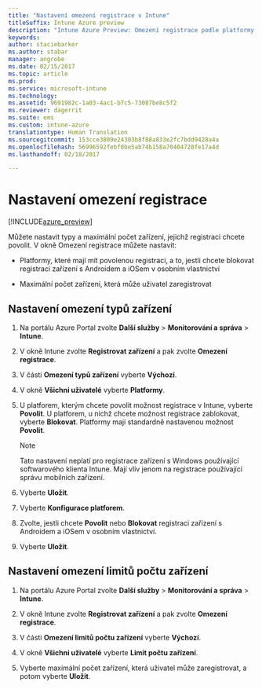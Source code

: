 ```yaml
---
title: "Nastavení omezení registrace v Intune"
titleSuffix: Intune Azure preview
description: "Intune Azure Preview: Omezení registrace podle platformy a nastavení limitu počtu zařízení pro registraci zařízení v Intune "
keywords: 
author: staciebarker
ms.author: stabar
manager: angrobe
ms.date: 02/15/2017
ms.topic: article
ms.prod: 
ms.service: microsoft-intune
ms.technology: 
ms.assetid: 9691982c-1a03-4ac1-b7c5-73087be8c5f2
ms.reviewer: dagerrit
ms.suite: ems
ms.custom: intune-azure
translationtype: Human Translation
ms.sourcegitcommit: 153cce3809e24303b8f88a833e2fc7bdd9428a4a
ms.openlocfilehash: 56996592febf0be5ab74b158a70404728fe17a4d
ms.lasthandoff: 02/18/2017

---
```


# <a name="set-enrollment-restrictions"></a>Nastavení omezení registrace 

[!INCLUDE[azure_preview](../includes/azure_preview.md)]

Můžete nastavit typy a maximální počet zařízení, jejichž registraci chcete povolit. V okně Omezení registrace můžete nastavit:

- Platformy, které mají mít povolenou registraci, a to, jestli chcete blokovat registraci zařízení s Androidem a iOSem v osobním vlastnictví

- Maximální počet zařízení, která může uživatel zaregistrovat

## <a name="set-device-type-restrictions"></a>Nastavení omezení typů zařízení

1. Na portálu Azure Portal zvolte **Další služby** > **Monitorování a správa** > **Intune**.

2. V okně Intune zvolte **Registrovat zařízení** a pak zvolte **Omezení registrace**.

3. V části **Omezení typů zařízení** vyberte **Výchozí**.

4. V okně **Všichni uživatelé** vyberte **Platformy**.

5. U platforem, kterým chcete povolit možnost registrace v Intune, vyberte **Povolit**. U platforem, u nichž chcete možnost registrace zablokovat, vyberte **Blokovat**. Platformy mají standardně nastavenou možnost **Povolit**. 

    >[!NOTE]
    >Tato nastavení neplatí pro registrace zařízení s Windows používající softwarového klienta Intune. Mají vliv jenom na registrace používající správu mobilních zařízení. 

6. Vyberte **Uložit**.

7. Vyberte **Konfigurace platforem**.

8. Zvolte, jestli chcete **Povolit** nebo **Blokovat** registraci zařízení s Androidem a iOSem v osobním vlastnictví.

9. Vyberte **Uložit**.

## <a name="set-device-limit-restrictions"></a>Nastavení omezení limitů počtu zařízení

1. Na portálu Azure Portal zvolte **Další služby** > **Monitorování a správa** > **Intune**.

2. V okně Intune zvolte **Registrovat zařízení** a pak zvolte **Omezení registrace**.

3. V části **Omezení limitů počtu zařízení** vyberte **Výchozí**.

4. V okně **Všichni uživatelé** vyberte **Limit počtu zařízení**.

5. Vyberte maximální počet zařízení, která uživatel může zaregistrovat, a potom vyberte **Uložit**.

